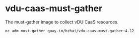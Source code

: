 # vdu-caas-must-gather

The must-gather image to collect vDU CaaS resources.

```shell
oc adm must-gather quay.io/bzhai/vdu-caas-must-gather:4.12
```
